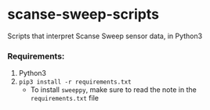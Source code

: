 # scanse-sweep-scripts
Scripts that interpret Scanse Sweep sensor data, in Python3

### Requirements:
1. Python3
2. `pip3 install -r requirements.txt`
    - To install `sweeppy`, make sure to read the note in the `requirements.txt` file 
